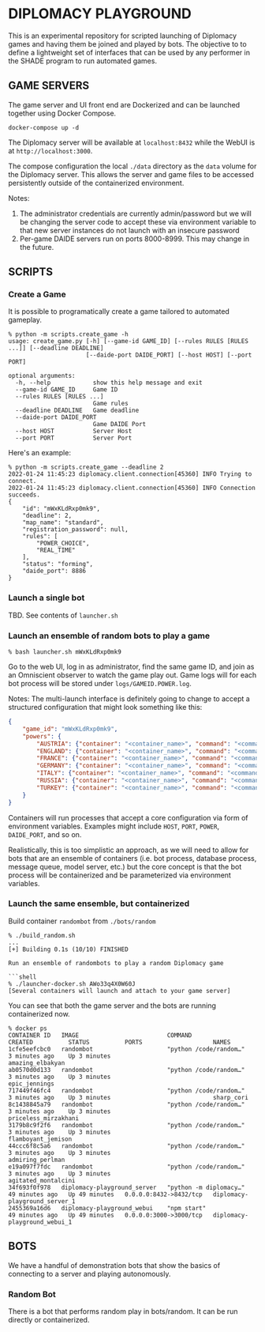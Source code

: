 # DIPLOMACY PLAYGROUND

This is an experimental repository for scripted launching of 
Diplomacy games and having them be joined and played by bots. The objective to to define a lightweight set of interfaces that 
can be used by any performer in the SHADE program to run 
automated games. 

## GAME SERVERS

The game server and UI front end are Dockerized and can be 
launched together using Docker Compose. 

```shell
docker-compose up -d
```

The Diplomacy server will be available at `localhost:8432` while the 
WebUI is at `http://localhost:3000`. 

The compose configuration the local `./data` directory as the `data` volume 
for the Diplomacy server. This allows the server and game files to be accessed 
persistently outside of the containerized environment. 


Notes:
1. The administrator credentials are currently admin/password but we will be changing the server code to accept these via environment variable to that new server instances do not launch with an insecure password
2. Per-game DAIDE servers run on ports 8000-8999. This may change in the future. 

## SCRIPTS

### Create a Game

It is possible to programatically create a game tailored to automated gameplay.

```shell
% python -m scripts.create_game -h
usage: create_game.py [-h] [--game-id GAME_ID] [--rules RULES [RULES ...]] [--deadline DEADLINE]
                      [--daide-port DAIDE_PORT] [--host HOST] [--port PORT]

optional arguments:
  -h, --help            show this help message and exit
  --game-id GAME_ID     Game ID
  --rules RULES [RULES ...]
                        Game rules
  --deadline DEADLINE   Game deadline
  --daide-port DAIDE_PORT
                        Game DAIDE Port
  --host HOST           Server Host
  --port PORT           Server Port
  ```

Here's an example:

```shell
% python -m scripts.create_game --deadline 2
2022-01-24 11:45:23 diplomacy.client.connection[45360] INFO Trying to connect.
2022-01-24 11:45:23 diplomacy.client.connection[45360] INFO Connection succeeds.
{
    "id": "mWxKLdRxp0mk9",
    "deadline": 2,
    "map_name": "standard",
    "registration_password": null,
    "rules": [
        "POWER_CHOICE",
        "REAL_TIME"
    ],
    "status": "forming",
    "daide_port": 8886
}
```

### Launch a single bot

TBD. See contents of `launcher.sh`

### Launch an ensemble of random bots to play a game

```shell
% bash launcher.sh mWxKLdRxp0mk9
```

Go to the web UI, log in as administrator, find the same game ID, and join as an Omniscient observer to watch the game play out. Game logs will for each bot process will be stored under `logs/GAMEID.POWER.log`.

Notes: The multi-launch interface is definitely going to change to accept a structured configuration that might look something like this:

```json
{
    "game_id": "mWxKLdRxp0mk9",
    "powers": {
        "AUSTRIA": {"container": "<container_name>", "command": "<command> (overrides ENTRYPOINT)"},
        "ENGLAND": {"container": "<container_name>", "command": "<command> (overrides ENTRYPOINT)"},
        "FRANCE": {"container": "<container_name>", "command": "<command> (overrides ENTRYPOINT)"},
        "GERMANY": {"container": "<container_name>", "command": "<command> (overrides ENTRYPOINT)"},
        "ITALY": {"container": "<container_name>", "command": "<command> (overrides ENTRYPOINT)"},
        "RUSSIA": {"container": "<container_name>", "command": "<command> (overrides ENTRYPOINT)"},
        "TURKEY": {"container": "<container_name>", "command": "<command> (overrides ENTRYPOINT)"}
    }
}
```

Containers will run processes that accept a core configuration via form of environment variables. Examples might include `HOST`, `PORT`, `POWER`, `DAIDE_PORT`, and so on. 

Realistically, this is too simplistic an approach, as we will need to allow for bots that are an ensemble of containers (i.e. bot process, database process, message queue, model server, etc.) but the core concept is that the bot process will be containerized and be parameterized via environment variables.

### Launch the same ensemble, but containerized

Build container `randombot` from `./bots/random`

```shell
% ./build_random.sh
...
[+] Building 0.1s (10/10) FINISHED

Run an ensemble of randombots to play a random Diplomacy game

```shell
% ./launcher-docker.sh AWo33q4X0W60J
[Several containers will launch and attach to your game server]
```

You can see that both the game server and the bots are running containerized now.

```shell
% docker ps
CONTAINER ID   IMAGE                         COMMAND                  CREATED          STATUS          PORTS                    NAMES
1cfe5eefcbc0   randombot                     "python /code/random…"   3 minutes ago    Up 3 minutes                             amazing_elbakyan
ab0570d0d133   randombot                     "python /code/random…"   3 minutes ago    Up 3 minutes                             epic_jennings
717449f46fc4   randombot                     "python /code/random…"   3 minutes ago    Up 3 minutes                             sharp_cori
8c1438845a79   randombot                     "python /code/random…"   3 minutes ago    Up 3 minutes                             priceless_mirzakhani
3179b8c9f2f6   randombot                     "python /code/random…"   3 minutes ago    Up 3 minutes                             flamboyant_jemison
44ccc6f8c5a6   randombot                     "python /code/random…"   3 minutes ago    Up 3 minutes                             admiring_perlman
e19a097f7fdc   randombot                     "python /code/random…"   3 minutes ago    Up 3 minutes                             agitated_montalcini
34f693f0f978   diplomacy-playground_server   "python -m diplomacy…"   49 minutes ago   Up 49 minutes   0.0.0.0:8432->8432/tcp   diplomacy-playground_server_1
2455369a16d6   diplomacy-playground_webui    "npm start"              49 minutes ago   Up 49 minutes   0.0.0.0:3000->3000/tcp   diplomacy-playground_webui_1
```

## BOTS

We have a handful of demonstration bots that show the basics of connecting to a server and playing autonomously. 

### Random Bot

There is a bot that performs random play in bots/random. It can be run directly or containerized.


